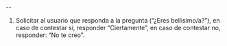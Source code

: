 -- 
1. Solicitar al usuario que responda a la pregunta (“¿Eres bellisimo/a?”), en caso de contestar sí, responder “Ciertamente”, en caso de contestar no, responder: “No te creo”.
